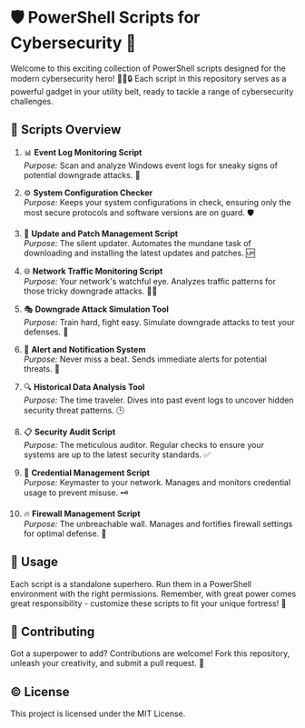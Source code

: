 # 🛡️ PowerShell Scripts for Cybersecurity 🚀

Welcome to this exciting collection of PowerShell scripts designed for the modern cybersecurity hero! 🦸‍♂️🔒 Each script in this repository serves as a powerful gadget in your utility belt, ready to tackle a range of cybersecurity challenges.

## 📜 Scripts Overview

1. 📊 **Event Log Monitoring Script**  
   *Purpose:* Scan and analyze Windows event logs for sneaky signs of potential downgrade attacks. 👀

2. ⚙️ **System Configuration Checker**  
   *Purpose:* Keeps your system configurations in check, ensuring only the most secure protocols and software versions are on guard. 🛡️

3. 🔄 **Update and Patch Management Script**  
   *Purpose:* The silent updater. Automates the mundane task of downloading and installing the latest updates and patches. 🆙

4. 🌐 **Network Traffic Monitoring Script**  
   *Purpose:* Your network's watchful eye. Analyzes traffic patterns for those tricky downgrade attacks. 🕵️‍♂️

5. 🎭 **Downgrade Attack Simulation Tool**  
   *Purpose:* Train hard, fight easy. Simulate downgrade attacks to test your defenses. 💪

6. 🚨 **Alert and Notification System**  
   *Purpose:* Never miss a beat. Sends immediate alerts for potential threats. 📢

7. 🔍 **Historical Data Analysis Tool**  
   *Purpose:* The time traveler. Dives into past event logs to uncover hidden security threat patterns. 🕒

8. 📋 **Security Audit Script**  
   *Purpose:* The meticulous auditor. Regular checks to ensure your systems are up to the latest security standards. ✅

9. 🔑 **Credential Management Script**  
   *Purpose:* Keymaster to your network. Manages and monitors credential usage to prevent misuse. 🗝️

10. 🔥 **Firewall Management Script**  
    *Purpose:* The unbreachable wall. Manages and fortifies firewall settings for optimal defense. 🧱

## 🚀 Usage

Each script is a standalone superhero. Run them in a PowerShell environment with the right permissions. Remember, with great power comes great responsibility - customize these scripts to fit your unique fortress! 🏰

## 🤝 Contributing

Got a superpower to add? Contributions are welcome! Fork this repository, unleash your creativity, and submit a pull request. 🌟

## ©️ License

This project is licensed under the MIT License.
